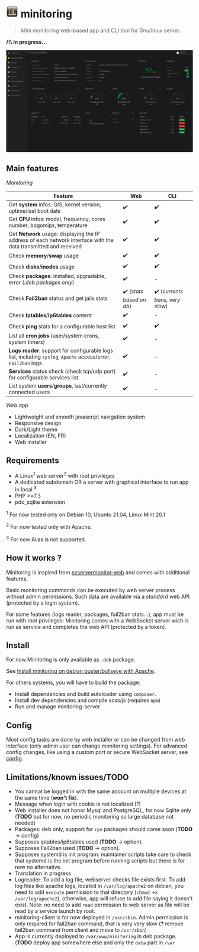 # ![logo](/public/assets/img/favicon-32x32.png) minitoring

> *Mini* monitoring web-based app and CLI tool for Gnu/linux server. 

**/!\ In progress...** 

![preview_dark](/doc/img/overview_dark.png)

## Main features

*Monitoring*

Feature | Web   | CLI
----    |---    |---
Get **system** infos: O/S, kernel version, uptime/last boot date | ✔️| ✔️ |
Get **CPU** infos: model, frequency, cores number, bogomips, temperature | ✔️| ✔️ |
Get **Network** usage: displaying the IP address of each network interface with the data transmitted and received | ✔️| ✔️ |
Check **memory**/**swap** usage | ✔️| ✔️ |
Check **disks**/**inodes** usage  | ✔️| ✔️ |
Check **packages**: installed, upgradable, error (*.deb packages only*) | ✔️| - |
Check **Fail2ban** status and get jails stats | ✔️ (*stats based on db*)| ✔️ (*currents bans, very slow*)|
Check **Iptables**/**Ip6tables** content | ✔️| - |
Check **ping** stats for a configurable host list  | ✔️ | ✔️ |
List all **cron jobs** (user/system crons, system timers) | ✔️| - |
**Logs reader**: support for configurable logs list, including `syslog`, `Apache` access/error, `Fail2ban` logs | ✔️| - |
**Services** status check (check tcp/udp port) for configurable services list | ✔️| - |
List system **users**/**groups**, last/currently connected users | ✔️| - |

*Web app*
- Lightweight and smooth javascript navigation system
- Responsive design
- Dark/Light theme
- Localization (EN, FR)
- Web installer


## Requirements
- A Linux<sup>1</sup> web server<sup>2</sup> with root privileges
- A dedicated subdomain OR a server with graphical interface to run app in local <sup>3</sup>
- PHP >=7.3
- pdo_sqlite extension

<sup>1</sup> For now tested only on Debian 10, Ubuntu 21.04, Linux Mint 20.1 

<sup>2</sup> For now tested only with Apache.

<sup>3</sup> For now Alias is not supported.

## How it works ?
Minitoring is inspired from [ezservermonitor-web](https://github.com/shevabam/ezservermonitor-web) and comes with additional features.

Basic monitoring commands can be executed by web server process without admin permissions. Such data are available via a *standard* web API (protected by a login system). 

For some features (logs reader, packages, fail2ban stats...), app must be run with root privileges: Minitoring comes with a WebSocket server wich is run as service and completes the web API (protected by a token). 


## Install
For now Minitoring is only available as `.deb` package. 

See [Install minitoring on debian buster/bullseye with Apache](/doc/install.md).

For others systems, you will have to build the package:
- Install dependencies and build autoloader using `composer`.
- Install dev dependencies and compile scss/js (requires `npm`)
- Run and manage minitoring-server


## Config
Most config tasks are done by web installer or can be changed from web interface (only admin user can change monitoring settings). For advanced config changes, like using a custom port or secure WebSocket server, see [config](/doc/config.md). 


## Limitations/known issues/TODO
- You cannot be logged in with the same account on multiple devices at the same time (**won't fix**). 
- Message when login with cookie is not localized (?)
- Web installer does not honor Mysql and PostgreSQL, for now Sqlite only (**TODO** but for now, no periodic monitoring so large database not needed)
- Packages: deb only, support for `rpm` packages should come soon (**TODO** -> config)
- Supposes iptables/ip6tables used (**TODO** -> option).
- Supposes Fail2ban used (**TODO** -> option).
- Supposes systemd is init program: maintainer scripts take care to check that systemd is the init program before running scripts but there is for now no alternative. 
- Translation in progress
- Logreader: To add a log file, webserver checks file exists first. To add log files like apache logs, located in `/var/log/apache2` on debian, you need to add `execute` permission to that directory (`chmod +x /var/log/apache2`), otherwise, app will refuse to add file saying it doesn't exist. Note: no need to add `read` permission to web server as file will be read by a service launch by root.
- minitoring-client is for now deployed in `/usr/sbin`. Admin permission is only required for fail2ban command, that is very very slow (**?** remove fail2ban command from client and move to `/usr/sbin`) 
- App is currently deployed to `/var/www/minitoring` in deb package. (**TODO** deploy app somewhere else and only the `data` part in `/var`